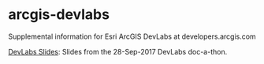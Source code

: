 # arcgis-devlabs
Supplemental information for Esri ArcGIS DevLabs at developers.arcgis.com

[DevLabs Slides](doc/slides-devlabs/index.html): Slides from the 28-Sep-2017 DevLabs doc-a-thon.

